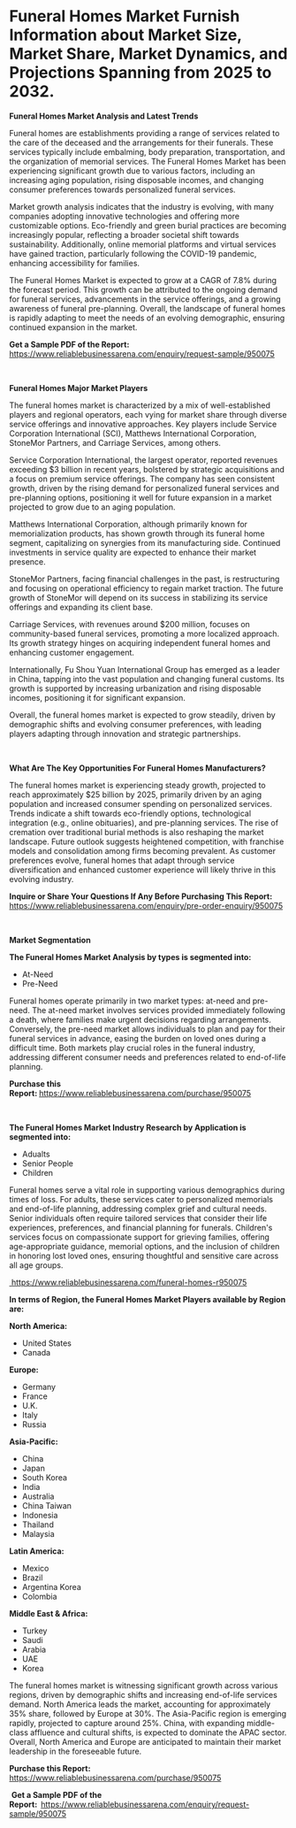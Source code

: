 <p><h1>Funeral Homes Market Furnish Information about Market Size, Market Share, Market Dynamics, and Projections Spanning from 2025 to 2032.</h1></p><p><strong>Funeral Homes Market Analysis and Latest Trends</strong></p>
<p><p>Funeral homes are establishments providing a range of services related to the care of the deceased and the arrangements for their funerals. These services typically include embalming, body preparation, transportation, and the organization of memorial services. The Funeral Homes Market has been experiencing significant growth due to various factors, including an increasing aging population, rising disposable incomes, and changing consumer preferences towards personalized funeral services.</p><p>Market growth analysis indicates that the industry is evolving, with many companies adopting innovative technologies and offering more customizable options. Eco-friendly and green burial practices are becoming increasingly popular, reflecting a broader societal shift towards sustainability. Additionally, online memorial platforms and virtual services have gained traction, particularly following the COVID-19 pandemic, enhancing accessibility for families.</p><p>The Funeral Homes Market is expected to grow at a CAGR of 7.8% during the forecast period. This growth can be attributed to the ongoing demand for funeral services, advancements in the service offerings, and a growing awareness of funeral pre-planning. Overall, the landscape of funeral homes is rapidly adapting to meet the needs of an evolving demographic, ensuring continued expansion in the market.</p></p>
<p><strong>Get a Sample PDF of the Report:&nbsp;</strong> <a href="https://www.reliablebusinessarena.com/enquiry/request-sample/950075?utm_campaign=3252&utm_medium=2&utm_source=Github&utm_content=ia&utm_term=18042025&utm_id=funeral-homes">https://www.reliablebusinessarena.com/enquiry/request-sample/950075</a></p>
<p>&nbsp;</p>
<p><strong>Funeral Homes Major Market Players</strong></p>
<p><p>The funeral homes market is characterized by a mix of well-established players and regional operators, each vying for market share through diverse service offerings and innovative approaches. Key players include Service Corporation International (SCI), Matthews International Corporation, StoneMor Partners, and Carriage Services, among others.</p><p>Service Corporation International, the largest operator, reported revenues exceeding $3 billion in recent years, bolstered by strategic acquisitions and a focus on premium service offerings. The company has seen consistent growth, driven by the rising demand for personalized funeral services and pre-planning options, positioning it well for future expansion in a market projected to grow due to an aging population.</p><p>Matthews International Corporation, although primarily known for memorialization products, has shown growth through its funeral home segment, capitalizing on synergies from its manufacturing side. Continued investments in service quality are expected to enhance their market presence.</p><p>StoneMor Partners, facing financial challenges in the past, is restructuring and focusing on operational efficiency to regain market traction. The future growth of StoneMor will depend on its success in stabilizing its service offerings and expanding its client base.</p><p>Carriage Services, with revenues around $200 million, focuses on community-based funeral services, promoting a more localized approach. Its growth strategy hinges on acquiring independent funeral homes and enhancing customer engagement.</p><p>Internationally, Fu Shou Yuan International Group has emerged as a leader in China, tapping into the vast population and changing funeral customs. Its growth is supported by increasing urbanization and rising disposable incomes, positioning it for significant expansion.</p><p>Overall, the funeral homes market is expected to grow steadily, driven by demographic shifts and evolving consumer preferences, with leading players adapting through innovation and strategic partnerships.</p></p>
<p>&nbsp;</p>
<p><strong>What Are The Key Opportunities For Funeral Homes Manufacturers?</strong></p>
<p><p>The funeral homes market is experiencing steady growth, projected to reach approximately $25 billion by 2025, primarily driven by an aging population and increased consumer spending on personalized services. Trends indicate a shift towards eco-friendly options, technological integration (e.g., online obituaries), and pre-planning services. The rise of cremation over traditional burial methods is also reshaping the market landscape. Future outlook suggests heightened competition, with franchise models and consolidation among firms becoming prevalent. As customer preferences evolve, funeral homes that adapt through service diversification and enhanced customer experience will likely thrive in this evolving industry.</p></p>
<p><strong>Inquire or Share Your Questions If Any Before Purchasing This Report:</strong> <a href="https://www.reliablebusinessarena.com/enquiry/pre-order-enquiry/950075?utm_campaign=3252&utm_medium=2&utm_source=Github&utm_content=ia&utm_term=18042025&utm_id=funeral-homes">https://www.reliablebusinessarena.com/enquiry/pre-order-enquiry/950075</a></p>
<p>&nbsp;</p>
<p><strong>Market Segmentation</strong></p>
<p><strong>The Funeral Homes Market Analysis by types is segmented into:</strong></p>
<p><ul><li>At-Need</li><li>Pre-Need</li></ul></p>
<p><p>Funeral homes operate primarily in two market types: at-need and pre-need. The at-need market involves services provided immediately following a death, where families make urgent decisions regarding arrangements. Conversely, the pre-need market allows individuals to plan and pay for their funeral services in advance, easing the burden on loved ones during a difficult time. Both markets play crucial roles in the funeral industry, addressing different consumer needs and preferences related to end-of-life planning.</p></p>
<p><strong>Purchase this Report:&nbsp;</strong><a href="https://www.reliablebusinessarena.com/purchase/950075?utm_campaign=3252&utm_medium=2&utm_source=Github&utm_content=ia&utm_term=18042025&utm_id=funeral-homes">https://www.reliablebusinessarena.com/purchase/950075</a></p>
<p>&nbsp;</p>
<p><strong>The Funeral Homes Market Industry Research by Application is segmented into:</strong></p>
<p><ul><li>Adualts</li><li>Senior People</li><li>Children</li></ul></p>
<p><p>Funeral homes serve a vital role in supporting various demographics during times of loss. For adults, these services cater to personalized memorials and end-of-life planning, addressing complex grief and cultural needs. Senior individuals often require tailored services that consider their life experiences, preferences, and financial planning for funerals. Children's services focus on compassionate support for grieving families, offering age-appropriate guidance, memorial options, and the inclusion of children in honoring lost loved ones, ensuring thoughtful and sensitive care across all age groups.</p></p>
<p><a href="https://www.reliablebusinessarena.com/funeral-homes-r950075?utm_campaign=3252&utm_medium=2&utm_source=Github&utm_content=ia&utm_term=18042025&utm_id=funeral-homes">&nbsp;https://www.reliablebusinessarena.com/funeral-homes-r950075</a></p>
<p><strong>In terms of Region, the Funeral Homes Market Players available by Region are:</strong></p>
<p>
    <p> <strong> North America: </strong>
        <ul>
            <li>United States</li>
            <li>Canada</li>
        </ul>
        </p> 
    <p> <strong> Europe: </strong>
        <ul>
            <li>Germany</li>
            <li>France</li>
            <li>U.K.</li>
            <li>Italy</li>
            <li>Russia</li>
        </ul>
        </p> 
    <p> <strong> Asia-Pacific: </strong>
        <ul>
            <li>China</li>
            <li>Japan</li>
            <li>South Korea</li>
            <li>India</li>
            <li>Australia</li>
            <li>China Taiwan</li>
            <li>Indonesia</li>
            <li>Thailand</li>
            <li>Malaysia</li>
        </ul>
        </p> 
    <p> <strong> Latin America: </strong>
        <ul>
            <li>Mexico</li>
            <li>Brazil</li>
            <li>Argentina Korea</li>
            <li>Colombia</li>
        </ul>
        </p> 
    <p> <strong> Middle East & Africa: </strong>
        <ul>
            <li>Turkey</li>
            <li>Saudi</li>
            <li>Arabia</li>
            <li>UAE</li>
            <li>Korea</li>
        </ul>
    </p>
    </p>
<p><p>The funeral homes market is witnessing significant growth across various regions, driven by demographic shifts and increasing end-of-life services demand. North America leads the market, accounting for approximately 35% share, followed by Europe at 30%. The Asia-Pacific region is emerging rapidly, projected to capture around 25%. China, with expanding middle-class affluence and cultural shifts, is expected to dominate the APAC sector. Overall, North America and Europe are anticipated to maintain their market leadership in the foreseeable future.</p></p>
<p><strong>Purchase this Report: </strong><a href="https://www.reliablebusinessarena.com/purchase/950075?utm_campaign=3252&utm_medium=2&utm_source=Github&utm_content=ia&utm_term=18042025&utm_id=funeral-homes">https://www.reliablebusinessarena.com/purchase/950075</a></p>
<p>&nbsp;<strong>Get a Sample PDF of the Report:&nbsp;&nbsp;</strong><a href="https://www.reliablebusinessarena.com/enquiry/request-sample/950075?utm_campaign=3252&utm_medium=2&utm_source=Github&utm_content=ia&utm_term=18042025&utm_id=funeral-homes">https://www.reliablebusinessarena.com/enquiry/request-sample/950075</a></p>
<p><strong></strong></p>
<p><p></p><p></p><p></p></p>